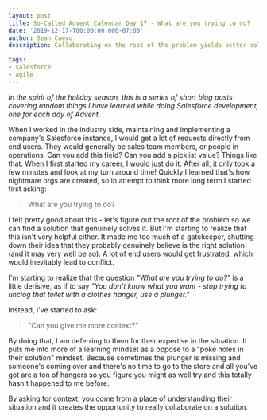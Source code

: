 ```yaml
---
layout: post
title: So-Called Advent Calendar Day 17 - What are you trying to do?
date: '2019-12-17-T00:00:00.000-07:00'
author: Sean Cuevo
description: Collaborating on the root of the problem yields better solutions for everyone.

tags:
- salesforce
- agile
---
```


*In the spirit of the holiday season, this is a series of short blog posts covering random things I have learned while doing Salesforce development, one for each day of Advent.*

When I worked in the industry side, maintaining and implementing a company's Salesforce instance, I would get a lot of requests directly from end users. They would generally be sales team members, or people in operations. Can you add this field? Can you add a picklist value? Things like that. When I first started my career, I would just do it. After all, it only took a few minutes and look at my turn around time! Quickly I learned that's how nightmare orgs are created, so in attempt to think more long term I started first asking:

> What are you trying to do?

I felt pretty good about this - let's figure out the root of the problem so we can find a solution that genuinely solves it. But I'm starting to realize that this isn't very helpful either. It made me too much of a gatekeeper, shutting down their idea that they probably genuinely believe is the right solution (and it may very well be so). A lot of end users would get frustrated, which would inevitably lead to conflict.

I'm starting to realize that the question *"What are you trying to do?"* is a little derisive, as if to say *"You don't know what you want - stop trying to unclog that toilet with a clothes hanger, use a plunger."*

Instead, I've started to ask:

> "Can you give me more context?"

By doing that, I am deferring to them for their expertise in the situation. It puts me into more of a learning mindset as a oppose to a "poke holes in their solution" mindset. Because sometimes the plunger is missing and someone's coming over and there's no time to go to the store and all you've got are a ton of hangers so you figure you might as well try and this totally hasn't happened to me before.

By asking for context, you come from a place of understanding their situation and it creates the opportunity to really collaborate on a solution. 